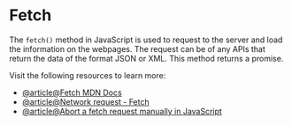 # Fetch

The `fetch()` method in JavaScript is used to request to the server and load the information on the webpages. The request can be of any APIs that return the data of the format JSON or XML. This method returns a promise.

Visit the following resources to learn more:

- [@article@Fetch MDN Docs](https://developer.mozilla.org/en-US/docs/Web/API/Fetch_API/Using_Fetch)
- [@article@Network request - Fetch](https://javascript.info/fetch)
- [@article@Abort a fetch request manually in JavaScript](https://www.amitmerchant.com/abort-fetch-request-manually-in-javascript/)
